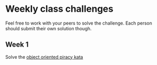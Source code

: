 # Weekly class challenges

Feel free to work with your peers to solve the challenge. Each person should submit their own solution though.

## Week 1
Solve the [object oriented piracy kata](https://www.codewars.com/kata/object-oriented-piracy/)